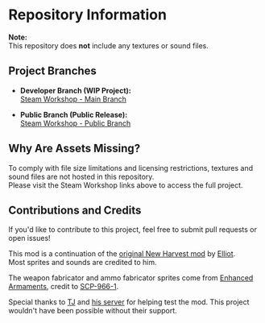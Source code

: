 # Repository Information

**Note:**  
This repository does **not** include any textures or sound files.

## Project Branches
- **Developer Branch (WIP Project):**  
  [Steam Workshop - Main Branch](https://steamcommunity.com/sharedfiles/filedetails/?id=3096140652)  

- **Public Branch (Public Release):**  
  [Steam Workshop - Public Branch](https://steamcommunity.com/sharedfiles/filedetails/?id=3376263434)  

## Why Are Assets Missing?
To comply with file size limitations and licensing restrictions, textures and sound files are not hosted in this repository.  
Please visit the Steam Workshop links above to access the full project.

## Contributions and Credits
If you'd like to contribute to this project, feel free to submit pull requests or open issues!


This mod is a continuation of the [original New Harvest mod](https://steamcommunity.com/sharedfiles/filedetails/?id=1797089215) by [Elliot](https://steamcommunity.com/id/badrabbit49).  
Most sprites and sounds are credited to him.

The weapon fabricator and ammo fabricator sprites come from [Enhanced Armaments](https://steamcommunity.com/sharedfiles/filedetails/?id=2764968387), credit to [SCP-966-1](https://steamcommunity.com/profiles/76561198260494560).

Special thanks to [TJ](https://steamcommunity.com/profiles/76561198790487416) and [his server](https://discord.gg/CFmtZDNWND) for helping test the mod. This project wouldn't have been possible without their support.
